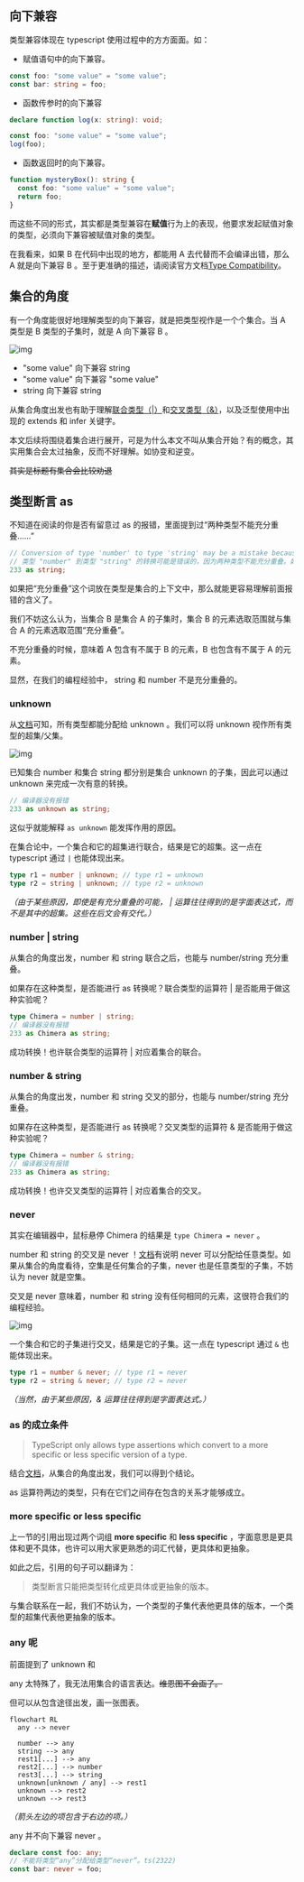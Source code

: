 ## 向下兼容

类型兼容体现在 typescript 使用过程中的方方面面。如：

- 赋值语句中的向下兼容。

```typescript
const foo: "some value" = "some value";
const bar: string = foo;
```

- 函数传参时的向下兼容

```typescript
declare function log(x: string): void;

const foo: "some value" = "some value";
log(foo);
```

- 函数返回时的向下兼容。

```typescript
function mysteryBox(): string {
  const foo: "some value" = "some value";
  return foo;
}
```

而这些不同的形式，其实都是类型兼容在**赋值**行为上的表现，他要求发起赋值对象的类型，必须向下兼容被赋值对象的类型。

在我看来，如果 B 在代码中出现的地方，都能用 A 去代替而不会编译出错，那么 A 就是向下兼容 B 。至于更准确的描述，请阅读官方文档[Type Compatibility](https://www.typescriptlang.org/docs/handbook/type-compatibility.html)。

## 集合的角度

有一个角度能很好地理解类型的向下兼容，就是把类型视作是一个个集合。当 A 类型是 B 类型的子集时，就是 A 向下兼容 B 。

![img](./1-x.svg)

- "some value" 向下兼容 string
- "some value" 向下兼容 "some value"
- string 向下兼容 string

从集合角度出发也有助于理解[联合类型（|）](https://www.typescriptlang.org/docs/handbook/2/everyday-types.html#union-types)和[交叉类型（&）](https://www.typescriptlang.org/docs/handbook/2/objects.html#intersection-types)，以及泛型使用中出现的 extends 和 infer 关键字。

本文后续将围绕着集合进行展开，可是为什么本文不叫从集合开始？有的概念，其实用集合会太过抽象，反而不好理解。如协变和逆变。

~~其实是标题有集合会比较劝退~~

## 类型断言 as

不知道在阅读的你是否有留意过 as 的报错，里面提到过“两种类型不能充分重叠……”

```typescript
// Conversion of type 'number' to type 'string' may be a mistake because neither type sufficiently overlaps with the other. If this was intentional, convert the expression to 'unknown' first.(2352)
// 类型 "number" 到类型 "string" 的转换可能是错误的，因为两种类型不能充分重叠。如果这是有意的，请先将表达式转换为 "unknown"。ts(2352)
233 as string;
```

如果把“充分重叠”这个词放在类型是集合的上下文中，那么就能更容易理解前面报错的含义了。

我们不妨这么认为，当集合 B 是集合 A 的子集时，集合 B 的元素选取范围就与集合 A 的元素选取范围“充分重叠”。

不充分重叠的时候，意味着 A 包含有不属于 B 的元素，B 也包含有不属于 A 的元素。

显然，在我们的编程经验中， string 和 number 不是充分重叠的。

### unknown

从[文档](https://www.typescriptlang.org/docs/handbook/type-compatibility.html#any-unknown-object-void-undefined-null-and-never-assignability)可知，所有类型都能分配给 unknown 。我们可以将 unknown 视作所有类型的超集/父集。

![img](./2-x.svg)

已知集合 number 和集合 string 都分别是集合 unknown 的子集，因此可以通过 unknown 来完成一次有意的转换。

```typescript
// 编译器没有报错
233 as unknown as string;
```

这似乎就能解释 `as unknown` 能发挥作用的原因。

在集合论中，一个集合和它的超集进行联合，结果是它的超集。这一点在 typescript 通过 `|` 也能体现出来。

```typescript
type r1 = number | unknown; // type r1 = unknown
type r2 = string | unknown; // type r2 = unknown
```
*（由于某些原因，即使是有充分重叠的可能， | 运算往往得到的是字面表达式，而不是其中的超集。这些在后文会有交代。）*

### number | string

从集合的角度出发，number 和 string 联合之后，也能与 number/string 充分重叠。

如果存在这种类型，是否能进行 as 转换呢？联合类型的运算符 | 是否能用于做这种实验呢？

```typescript
type Chimera = number | string;
// 编译器没有报错
233 as Chimera as string;
```

成功转换！也许联合类型的运算符 | 对应着集合的联合。

### number & string

从集合的角度出发，number 和 string 交叉的部分，也能与 number/string 充分重叠。

如果存在这种类型，是否能进行 as 转换呢？交叉类型的运算符 & 是否能用于做这种实验呢？

```typescript
type Chimera = number & string;
// 编译器没有报错
233 as Chimera as string;
```

成功转换！也许交叉类型的运算符 | 对应着集合的交叉。

### never

其实在编辑器中，鼠标悬停 Chimera 的结果是 `type Chimera = never` 。

number 和 string 的交叉是 never ！[文档](https://www.typescriptlang.org/docs/handbook/type-compatibility.html#any-unknown-object-void-undefined-null-and-never-assignability)有说明 never 可以分配给任意类型。如果从集合的角度看待，空集是任何集合的子集，never 也是任意类型的子集，不妨认为 never 就是空集。

交叉是 never 意味着，number 和 string 没有任何相同的元素，这很符合我们的编程经验。

![img](./2.1-x.svg)

一个集合和它的子集进行交叉，结果是它的子集。这一点在 typescript 通过 `&` 也能体现出来。

```typescript
type r1 = number & never; // type r1 = never
type r2 = string & never; // type r2 = never
```
*（当然，由于某些原因，& 运算往往得到是字面表达式。）*

### as 的成立条件

> TypeScript only allows type assertions which convert to a more specific or less specific version of a type.

结合[文档](https://www.typescriptlang.org/zh/docs/handbook/2/everyday-types.html#type-assertions)，从集合的角度出发，我们可以得到个结论。

as 运算符两边的类型，只有在它们之间存在包含的关系才能够成立。

### more specific or less specific

上一节的引用出现过两个词组 **more specific** 和 **less specific** ，字面意思是更具体和更不具体，也许可以用大家更熟悉的词汇代替，更具体和更抽象。

如此之后，引用的句子可以翻译为：

> 类型断言只能把类型转化成更具体或更抽象的版本。

与集合联系在一起，我们不妨认为，一个类型的子集代表他更具体的版本，一个类型的超集代表他更抽象的版本。

### any 呢

前面提到了 unknown 和

any 太特殊了，我无法用集合的语言表达。~~维恩图不会画了。~~

但可以从包含途径出发，画一张图表。

```mermaid
flowchart RL
  any --> never

  number --> any
  string --> any
  rest1[...] --> any
  rest2[...] --> number
  rest3[...] --> string
  unknown[unknown / any] --> rest1
  unknown --> rest2
  unknown --> rest3
```
*（箭头左边的项包含于右边的项。）*

any 并不向下兼容 never 。
```typescript
declare const foo: any;
// 不能将类型“any”分配给类型“never”。ts(2322)
const bar: never = foo;
```